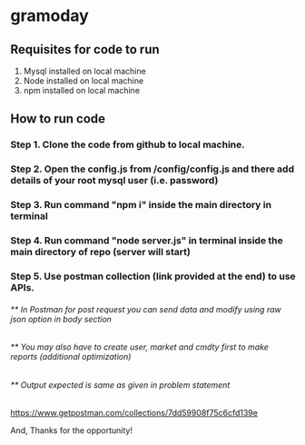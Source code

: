 # gramoday

## Requisites for code to run
1. Mysql installed on local machine
2. Node installed on local machine
3. npm installed on local machine

## How to run code
### Step 1. Clone the code from github to local machine.
### Step 2. Open the config.js from /config/config.js and there add details of your root mysql user (i.e. password)
### Step 3. Run command "npm i" inside the main directory in terminal
### Step 4. Run command "node server.js" in terminal inside the main directory of repo (server will start)
### Step 5. Use postman collection (link provided at the end) to use APIs.

###### ** In Postman for post request you can send data and modify using raw json option in body section
###### ** You may also have to create user, market and cmdty first to make reports (additional optimization)
###### ** Output expected is same as given in problem statement
https://www.getpostman.com/collections/7dd59908f75c6cfd139e

And, Thanks for the opportunity!
